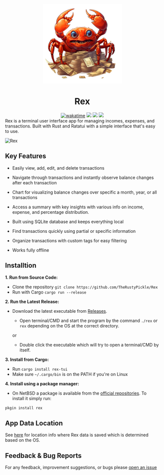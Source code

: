 <p align="center">
  <img src="logo.png">
</p>

<div align="center"><h1>Rex</h1></div>
<div align="center">
<a href="https://wakatime.com/@RustyPickle"><img src="https://wakatime.com/badge/github/TheRustyPickle/Rex.svg" alt="wakatime"></a>
<a href="https://crates.io/crates/rex-tui">
<img src="https://img.shields.io/crates/v/rex-tui.svg?style=flat-square&logo=rust&color=orange"/></a>
<a href="https://github.com/TheRustyPickle/Rex/releases">
<img src="https://img.shields.io/github/v/release/TheRustyPickle/Rex?style=flat-square&logo=github&color=orange"/></a>
<a href="https://crates.io/crates/rex-tui">
<img src="https://img.shields.io/crates/d/rex-tui?style=flat-square"/></a>
</div>
Rex is a terminal user interface app for managing incomes, expenses, and transactions. Built with Rust and Ratatui with a simple interface that's easy to use.

![Rex](https://github.com/TheRustyPickle/Rex/assets/35862475/78fa9d86-5f7c-4c37-be35-437ecc8c4f92)

<h2>Key Features</h2>

* Easily view, add, edit, and delete transactions
* Navigate through transactions and instantly observe balance changes after each transaction
* Chart for visualizing balance changes over specific a month, year, or all transactions
* Access a summary with key insights with various info on income, expense, and percentage distribution.

* Built using SQLite database and keeps everything local
* Find transactions quickly using partial or specific information
* Organize transactions with custom tags for easy filtering
* Works fully offline

<h2>Installtion</h2>

**1. Run from Source Code:**

* Clone the repository
`
git clone https://github.com/TheRustyPickle/Rex
`
* Run with Cargo
`
cargo run --release
`

**2. Run the Latest Release:**

* Download the latest executable from [Releases](https://github.com/TheRustyPickle/Rex/releases).
  * Open terminal/CMD and start the program by the command `./rex` or `rex` depending on the OS at the correct directory.
  
  or
  
  * Double click the executable which will try to open a terminal/CMD by itself.

**3. Install from Cargo:**

* Run `cargo install rex-tui`
* Make sure `~/.cargo/bin` is on the PATH if you're on Linux

**4. Install using a package manager:**

* On NetBSD a package is available from the [official repositories](https://pkgsrc.se/finance/rex). To install it simply run:
```sh
pkgin install rex
```

<h2>App Data Location</h2>

See [here](https://docs.rs/dirs/latest/dirs/fn.data_local_dir.html) for location info where Rex data is saved which is determined based on the OS.

<h2>Feedback & Bug Reports</h2>

For any feedback, improvement suggestions, or bugs please [open an issue](https://github.com/TheRustyPickle/Rex/issues/new)
